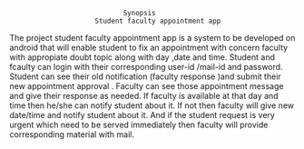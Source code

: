                                 Synopsis
                         Student faculty appointment app


 The project student faculty appointment app is a system to be developed on android
 that will enable student to fix an appointment with concern faculty with appropiate
 doubt topic along with day ,date and time.
 Student and fcaulty can login with their corresponding user-id /mail-id and password.
 Student can see their old notification (faculty response )and submit their new
 appointment approval .
 Faculty can see those appointment message and give their response as needed.
 If faculty is available at that day and time then he/she can notify student about it.
 If not then faculty will give new date/time and notify student about it.
 And if the student request is very urgent which need to be served immediately
 then faculty will provide corresponding material with mail.

